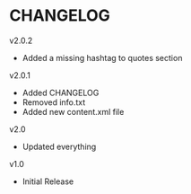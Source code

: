 # CHANGELOG

v2.0.2

* Added a missing hashtag to quotes section

v2.0.1

* Added CHANGELOG
* Removed info.txt
* Added new content.xml file

v2.0

* Updated everything

v1.0

* Initial Release